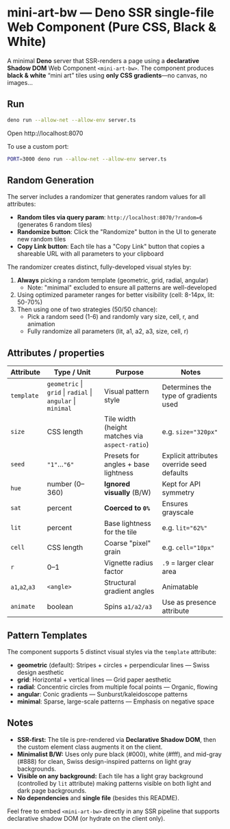 # mini-art-bw — Deno SSR single-file Web Component (Pure CSS, Black & White)

A minimal **Deno** server that SSR-renders a page using a **declarative Shadow DOM** Web Component `<mini-art-bw>`.
The component produces **black & white** “mini art” tiles using **only CSS gradients**—no canvas, no images...

## Run

```bash
deno run --allow-net --allow-env server.ts
```

Open http://localhost:8070

To use a custom port:
```bash
PORT=3000 deno run --allow-net --allow-env server.ts
```

## Random Generation

The server includes a randomizer that generates random values for all attributes:

- **Random tiles via query param**: `http://localhost:8070/?random=6` (generates 6 random tiles)
- **Randomize button**: Click the "Randomize" button in the UI to generate new random tiles
- **Copy Link button**: Each tile has a "Copy Link" button that copies a shareable URL with all parameters to your clipboard

The randomizer creates distinct, fully-developed visual styles by:
1. **Always** picking a random template (geometric, grid, radial, angular)
   - Note: "minimal" excluded to ensure all patterns are well-developed
2. Using optimized parameter ranges for better visibility (cell: 8-14px, lit: 50-70%)
3. Then using one of two strategies (50/50 chance):
   - Pick a random seed (1-6) and randomly vary size, cell, r, and animation
   - Fully randomize all parameters (lit, a1, a2, a3, size, cell, r)

## Attributes / properties

| Attribute | Type / Unit | Purpose | Notes |
|---|---|---|---|
| `template` | `geometric` \| `grid` \| `radial` \| `angular` \| `minimal` | Visual pattern style | Determines the type of gradients used |
| `size` | CSS length | Tile width (height matches via `aspect-ratio`) | e.g. `size="320px"` |
| `seed` | `"1"`…`"6"` | Presets for angles + base lightness | Explicit attributes override seed defaults |
| `hue` | number (0–360) | **Ignored visually** (B/W) | Kept for API symmetry |
| `sat` | percent | **Coerced to `0%`** | Ensures grayscale |
| `lit` | percent | Base lightness for the tile | e.g. `lit="62%"` |
| `cell` | CSS length | Coarse "pixel" grain | e.g. `cell="10px"` |
| `r` | 0–1 | Vignette radius factor | `.9` = larger clear area |
| `a1`,`a2`,`a3` | `<angle>` | Structural gradient angles | Animatable |
| `animate` | boolean | Spins `a1/a2/a3` | Use as presence attribute |

## Pattern Templates

The component supports 5 distinct visual styles via the `template` attribute:

- **geometric** (default): Stripes + circles + perpendicular lines — Swiss design aesthetic
- **grid**: Horizontal + vertical lines — Grid paper aesthetic
- **radial**: Concentric circles from multiple focal points — Organic, flowing
- **angular**: Conic gradients — Sunburst/kaleidoscope patterns
- **minimal**: Sparse, large-scale patterns — Emphasis on negative space

## Notes
- **SSR-first:** The tile is pre-rendered via **Declarative Shadow DOM**, then the custom element class augments it on the client.
- **Minimalist B/W:** Uses only pure black (#000), white (#fff), and mid-gray (#888) for clean, Swiss design-inspired patterns on light gray backgrounds.
- **Visible on any background:** Each tile has a light gray background (controlled by `lit` attribute) making patterns visible on both light and dark page backgrounds.
- **No dependencies** and **single file** (besides this README).

Feel free to embed `<mini-art-bw>` directly in any SSR pipeline that supports declarative shadow DOM (or hydrate on the client only).

